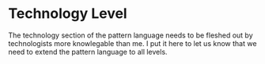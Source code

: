 # Technology Level

The technology section of the pattern language needs to be fleshed out by technologists more knowlegable than me.  I put it here to let us know that we need to extend the pattern language to all levels.
